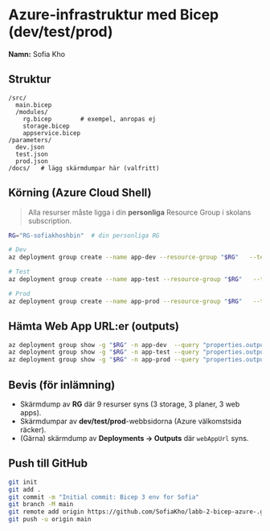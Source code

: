 # Azure-infrastruktur med Bicep (dev/test/prod)
**Namn:** Sofia Kho

## Struktur
```
/src/
  main.bicep
  /modules/
    rg.bicep        # exempel, anropas ej
    storage.bicep
    appservice.bicep
/parameters/
  dev.json
  test.json
  prod.json
/docs/   # lägg skärmdumpar här (valfritt)
```

## Körning (Azure Cloud Shell)
> Alla resurser måste ligga i din **personliga** Resource Group i skolans subscription.

```bash
RG="RG-sofiakhoshbin"  # din personliga RG

# Dev
az deployment group create --name app-dev --resource-group "$RG"   --template-file ./src/main.bicep --parameters @./parameters/dev.json   --parameters secretValue=""

# Test
az deployment group create --name app-test --resource-group "$RG"   --template-file ./src/main.bicep --parameters @./parameters/test.json   --parameters secretValue=""

# Prod
az deployment group create --name app-prod --resource-group "$RG"   --template-file ./src/main.bicep --parameters @./parameters/prod.json   --parameters secretValue=""
```

## Hämta Web App URL:er (outputs)
```bash
az deployment group show -g "$RG" -n app-dev  --query "properties.outputs.webAppUrl.value" -o tsv
az deployment group show -g "$RG" -n app-test --query "properties.outputs.webAppUrl.value" -o tsv
az deployment group show -g "$RG" -n app-prod --query "properties.outputs.webAppUrl.value" -o tsv
```

## Bevis (för inlämning)
- Skärmdump av **RG** där 9 resurser syns (3 storage, 3 planer, 3 web apps).
- Skärmdumpar av **dev/test/prod**-webbsidorna (Azure välkomstsida räcker).
- (Gärna) skärmdump av **Deployments → Outputs** där `webAppUrl` syns.

## Push till GitHub
```bash
git init
git add .
git commit -m "Initial commit: Bicep 3 env for Sofia"
git branch -M main
git remote add origin https://github.com/SofiaKho/labb-2-bicep-azure-.git
git push -u origin main
```
